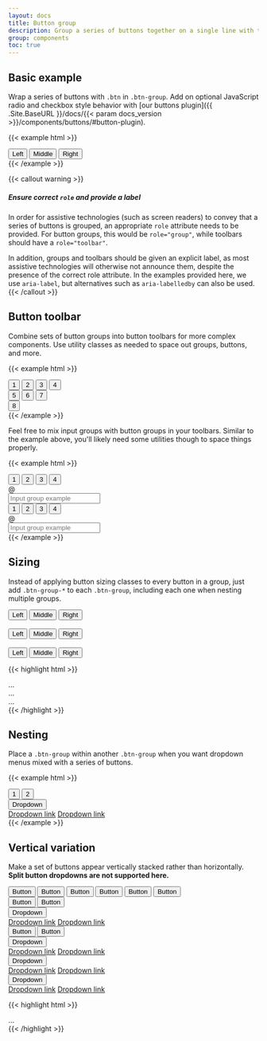 ```yaml
---
layout: docs
title: Button group
description: Group a series of buttons together on a single line with the button group, and super-power them with JavaScript.
group: components
toc: true
---
```


## Basic example

Wrap a series of buttons with `.btn` in `.btn-group`. Add on optional JavaScript radio and checkbox style behavior with [our buttons plugin]({{ .Site.BaseURL }}/docs/{{< param docs_version >}}/components/buttons/#button-plugin).

{{< example html >}}
<div class="btn-group" role="group" aria-label="Basic example">
  <button type="button" class="btn btn-secondary">Left</button>
  <button type="button" class="btn btn-secondary">Middle</button>
  <button type="button" class="btn btn-secondary">Right</button>
</div>
{{< /example >}}

{{< callout warning >}}
##### Ensure correct `role` and provide a label

In order for assistive technologies (such as screen readers) to convey that a series of buttons is grouped, an appropriate `role` attribute needs to be provided. For button groups, this would be `role="group"`, while toolbars should have a `role="toolbar"`.

In addition, groups and toolbars should be given an explicit label, as most assistive technologies will otherwise not announce them, despite the presence of the correct role attribute. In the examples provided here, we use `aria-label`, but alternatives such as `aria-labelledby` can also be used.
{{< /callout >}}

## Button toolbar

Combine sets of button groups into button toolbars for more complex components. Use utility classes as needed to space out groups, buttons, and more.

{{< example html >}}
<div class="btn-toolbar" role="toolbar" aria-label="Toolbar with button groups">
  <div class="btn-group mr-2" role="group" aria-label="First group">
    <button type="button" class="btn btn-secondary">1</button>
    <button type="button" class="btn btn-secondary">2</button>
    <button type="button" class="btn btn-secondary">3</button>
    <button type="button" class="btn btn-secondary">4</button>
  </div>
  <div class="btn-group mr-2" role="group" aria-label="Second group">
    <button type="button" class="btn btn-secondary">5</button>
    <button type="button" class="btn btn-secondary">6</button>
    <button type="button" class="btn btn-secondary">7</button>
  </div>
  <div class="btn-group" role="group" aria-label="Third group">
    <button type="button" class="btn btn-secondary">8</button>
  </div>
</div>
{{< /example >}}

Feel free to mix input groups with button groups in your toolbars. Similar to the example above, you'll likely need some utilities though to space things properly.

{{< example html >}}
<div class="btn-toolbar mb-3" role="toolbar" aria-label="Toolbar with button groups">
  <div class="btn-group mr-2" role="group" aria-label="First group">
    <button type="button" class="btn btn-secondary">1</button>
    <button type="button" class="btn btn-secondary">2</button>
    <button type="button" class="btn btn-secondary">3</button>
    <button type="button" class="btn btn-secondary">4</button>
  </div>
  <div class="input-group">
    <div class="input-group-prepend">
      <div class="input-group-text" id="btnGroupAddon">@</div>
    </div>
    <input type="text" class="form-control" placeholder="Input group example" aria-label="Input group example" aria-describedby="btnGroupAddon">
  </div>
</div>

<div class="btn-toolbar justify-content-between" role="toolbar" aria-label="Toolbar with button groups">
  <div class="btn-group" role="group" aria-label="First group">
    <button type="button" class="btn btn-secondary">1</button>
    <button type="button" class="btn btn-secondary">2</button>
    <button type="button" class="btn btn-secondary">3</button>
    <button type="button" class="btn btn-secondary">4</button>
  </div>
  <div class="input-group">
    <div class="input-group-prepend">
      <div class="input-group-text" id="btnGroupAddon2">@</div>
    </div>
    <input type="text" class="form-control" placeholder="Input group example" aria-label="Input group example" aria-describedby="btnGroupAddon2">
  </div>
</div>
{{< /example >}}

## Sizing

Instead of applying button sizing classes to every button in a group, just add `.btn-group-*` to each `.btn-group`, including each one when nesting multiple groups.

<div class="bd-example">
  <div class="btn-group btn-group-lg" role="group" aria-label="Large button group">
    <button type="button" class="btn btn-secondary">Left</button>
    <button type="button" class="btn btn-secondary">Middle</button>
    <button type="button" class="btn btn-secondary">Right</button>
  </div>
  <br>
  <div class="btn-group" role="group" aria-label="Default button group">
    <button type="button" class="btn btn-secondary">Left</button>
    <button type="button" class="btn btn-secondary">Middle</button>
    <button type="button" class="btn btn-secondary">Right</button>
  </div>
  <br>
  <div class="btn-group btn-group-sm" role="group" aria-label="Small button group">
    <button type="button" class="btn btn-secondary">Left</button>
    <button type="button" class="btn btn-secondary">Middle</button>
    <button type="button" class="btn btn-secondary">Right</button>
  </div>
</div>

{{< highlight html >}}
<div class="btn-group btn-group-lg" role="group" aria-label="...">...</div>
<div class="btn-group" role="group" aria-label="...">...</div>
<div class="btn-group btn-group-sm" role="group" aria-label="...">...</div>
{{< /highlight >}}

## Nesting

Place a `.btn-group` within another `.btn-group` when you want dropdown menus mixed with a series of buttons.

{{< example html >}}
<div class="btn-group" role="group" aria-label="Button group with nested dropdown">
  <button type="button" class="btn btn-secondary">1</button>
  <button type="button" class="btn btn-secondary">2</button>

  <div class="btn-group" role="group">
    <button id="btnGroupDrop1" type="button" class="btn btn-secondary dropdown-toggle" data-toggle="dropdown" aria-haspopup="true" aria-expanded="false">
      Dropdown
    </button>
    <div class="dropdown-menu" aria-labelledby="btnGroupDrop1">
      <a class="dropdown-item" href="#">Dropdown link</a>
      <a class="dropdown-item" href="#">Dropdown link</a>
    </div>
  </div>
</div>
{{< /example >}}

## Vertical variation

Make a set of buttons appear vertically stacked rather than horizontally. **Split button dropdowns are not supported here.**

<div class="bd-example">
  <div class="btn-group-vertical" role="group" aria-label="Vertical button group">
    <button type="button" class="btn btn-secondary">Button</button>
    <button type="button" class="btn btn-secondary">Button</button>
    <button type="button" class="btn btn-secondary">Button</button>
    <button type="button" class="btn btn-secondary">Button</button>
    <button type="button" class="btn btn-secondary">Button</button>
    <button type="button" class="btn btn-secondary">Button</button>
  </div>
</div>


<div class="bd-example">
  <div class="btn-group-vertical" role="group" aria-label="Vertical button group">
    <button type="button" class="btn btn-secondary">Button</button>
    <button type="button" class="btn btn-secondary">Button</button>
    <div class="btn-group" role="group">
      <button id="btnGroupVerticalDrop1" type="button" class="btn btn-secondary dropdown-toggle" data-toggle="dropdown" aria-haspopup="true" aria-expanded="false">
        Dropdown
      </button>
      <div class="dropdown-menu" aria-labelledby="btnGroupVerticalDrop1">
        <a class="dropdown-item" href="#">Dropdown link</a>
        <a class="dropdown-item" href="#">Dropdown link</a>
      </div>
    </div>
    <button type="button" class="btn btn-secondary">Button</button>
    <button type="button" class="btn btn-secondary">Button</button>
    <div class="btn-group" role="group">
      <button id="btnGroupVerticalDrop2" type="button" class="btn btn-secondary dropdown-toggle" data-toggle="dropdown" aria-haspopup="true" aria-expanded="false">
        Dropdown
      </button>
      <div class="dropdown-menu" aria-labelledby="btnGroupVerticalDrop2">
        <a class="dropdown-item" href="#">Dropdown link</a>
        <a class="dropdown-item" href="#">Dropdown link</a>
      </div>
    </div>
    <div class="btn-group" role="group">
      <button id="btnGroupVerticalDrop3" type="button" class="btn btn-secondary dropdown-toggle" data-toggle="dropdown" aria-haspopup="true" aria-expanded="false">
        Dropdown
      </button>
      <div class="dropdown-menu" aria-labelledby="btnGroupVerticalDrop3">
        <a class="dropdown-item" href="#">Dropdown link</a>
        <a class="dropdown-item" href="#">Dropdown link</a>
      </div>
    </div>
    <div class="btn-group" role="group">
      <button id="btnGroupVerticalDrop4" type="button" class="btn btn-secondary dropdown-toggle" data-toggle="dropdown" aria-haspopup="true" aria-expanded="false">
        Dropdown
      </button>
      <div class="dropdown-menu" aria-labelledby="btnGroupVerticalDrop4">
        <a class="dropdown-item" href="#">Dropdown link</a>
        <a class="dropdown-item" href="#">Dropdown link</a>
      </div>
    </div>
  </div>
</div>

{{< highlight html >}}
<div class="btn-group-vertical">
  ...
</div>
{{< /highlight >}}

